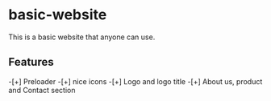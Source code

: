 # basic-website
This is a basic website that anyone can use.

## Features
-[+] Preloader
-[+] nice icons
-[+] Logo and logo title
-[+] About us, product and Contact section
